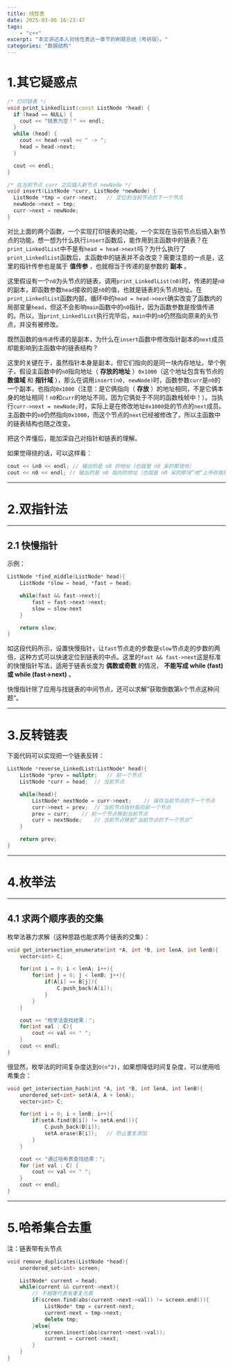 ```yaml
---
title: 线性表
date: 2025-03-06 16:23:47
tags:
    - "c++"
excerpt: "本文讲述本人对线性表这一章节的刷题总结（考研版）。"
categories: "数据结构"
---
```


# 1.其它疑惑点

```C++
/* 打印链表 */
void print_LinkedlList(const ListNode *head) {
  if (head == NULL) {
    cout << "链表为空！" << endl;
  }
  while (head) {
    cout << head->val << " -> ";
    head = head->next;
  }

  cout << endl;
}
```

```C++
/* 在当前节点 curr 之后插入新节点 newNode */
void insert(ListNode *curr, ListNode *newNode) {
  ListNode *tmp = curr->next;   // 定位到当前节点的下一个节点
  newNode->next = tmp;
  curr->next = newNode;
}
```

对比上面的两个函数，一个实现打印链表的功能，一个实现在当前节点后插入新节点的功能，想一想为什么执行`insert`函数后，能作用到主函数中的链表？在`print_LinkedlList`中不是有`head = head->next`吗？为什么执行了`print_LinkedlList`函数后，主函数中的链表并不会改变？需要注意的一点是，这里的指针传参也是属于 **值传参** ，也就相当于传递的是参数的 **副本** 。

这里假设有一个`n0`为头节点的链表，调用`print_LinkedlList(n0)`时，传递的是`n0`的副本，即函数参数`head`接收的是`n0`的值，也就是链表的头节点地址。在`print_LinkedlList`函数内部，循环中的`head = head->next`确实改变了函数内的局部变量`head`，但这不会影响`main`函数中的`n0`指针，因为函数参数是按值传递的。所以，当`print_LinkedlList`执行完毕后，`main`中的`n0`仍然指向原来的头节点，并没有被修改。

既然函数的`值传递`传递的是副本，为什么在`insert`函数中修改指针副本的`next`成员却能影响到主函数中的链表结构？

这里的关键在于，虽然指针本身是副本，但它们指向的是同一块内存地址。举个例子，假设主函数中的`n0`指向地址（ **存放的地址** ）`0x1000`（这个地址包含有节点的 **数值域** 和 **指针域** ），那么在调用`insert(n0, newNode)`时，函数参数`curr`是`n0`的一个副本，也指向`0x1000`（注意：是它俩指向（ **存放** ）的地址相同，不是它俩本身的地址相同！`n0`和`curr`的地址不同，因为它俩处于不同的函数栈帧中！）。当执行`curr->next = newNode;`时，实际上是在修改地址`0x1000`处的节点的`next`成员。主函数中的`n0`仍然指向`0x1000`，而这个节点的`next`已经被修改了，所以主函数中的链表结构也随之改变。

把这个弄懂后，能加深自己对指针和链表的理解。

如果觉得绕的话，可以这样看：
```C++
cout << &n0 << endl; // 输出的是 n0 的地址（也就是 n0 呆的那块地）
cout << n0 << endl; // 输出的是 n0 指向的地址（也就是 n0 呆的那块”地“上所存放的），这个就要传递给函数的参数
```

---

# 2.双指针法

---

## 2.1 快慢指针

示例：
```C++
ListNode *find_middle(ListNode* head){
    ListNode *slow = head, *fast = head;

    while(fast && fast->next){
        fast = fast->next->next;
        slow = slow-next
    }

    return slow;
}
```
如这段代码所示，设置快慢指针，让`fast`节点走的步数是`slow`节点走的步数的两倍，这种方式可以快速定位到链表的中点。这里的`fast && fast->next`这是标准的快慢指针写法，适用于链表长度为 **偶数或奇数** 的情况， **不能写成 while (fast) 或 while (fast->next)** 。

快慢指针除了应用与找链表的中间节点，还可以求解”获取倒数第`k`个节点这种问题“。

---

# 3.反转链表

下面代码可以实现把一个链表反转：
```C++
ListNode *reverse_LinkedList(ListNode* head){
    ListNode *prev = nullptr;   // 前一个节点
    ListNode *curr = head;  // 当前节点

    while(head){
        ListNode* nextNode = curr->next;    // 保存当前节点的下一个节点
        curr->next = prev;  // 当前节点指针指向前一个节点
        prev = curr;    // 前一个节点移到当前节点
        curr = nextNode;    // 当前节点移到“当前节点的下一个节点”
    }

    return prev;
}
```

---

# 4.枚举法

---

## 4.1 求两个顺序表的交集

枚举法暴力求解（这种思路也能求两个链表的交集）：
```C++
void get_intersection_enumerate(int *A, int *B, int lenA, int lenB){
    vector<int> C;

    for(int i = 0; i < lenA; i++){
        for(int j = 0; j < lenB; j++){
            if(A[i] == B[j]){
                C.push_back(A[i]);
            }
        }
    }

    cout << "枚举法查找结果：";
    for(int val : C){
        cout << val << " ";
    }
    cout << endl;
}
```

很显然，枚举法的时间复杂度达到`O(n^2)`，如果想降低时间复杂度，可以使用哈希集合：
```C++
void get_intersection_hash(int *A, int *B, int lenA, int lenB){
    unordered_set<int> setA(A, A + lenA);
    vector<int> C;

    for(int i = 0; i < lenB; i++){
        if(setA.find(B[i]) != setA.end()){
            C.push_back(B[i]);
            setA.erase(B[i]);   // 防止重复添加
        }
    }

    cout << "通过哈希表查找结果：";
    for (int val : C) {
        cout << val << " ";
    }
    cout << endl;
}
```

---

# 5.哈希集合去重

注：链表带有头节点
```C++
void remove_duplicates(ListNode *head){
    unordered_set<int> screen;

    ListNode* current = head;
    while(current && current->next){
        // 不相等代表有重复元素
        if(screen.find(abs(current->next->val)) != screen.end()){
            ListNode* tmp = current-next;
            current-next = tmp->next;
            delete tmp;
        }else{
            screen.insert(abs(current->next->val));
            current = current->next;
        }
    }
}
```